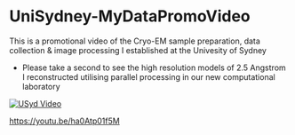 # UniSydney-MyDataPromoVideo
This is a promotional video of the Cryo-EM sample preparation, data collection & image processing I established at the Univesity of Sydney
- Please take a second to see the high resolution models of 2.5 Angstrom I reconstructed utilising parallel processing in our new computational laboratory


[![USyd Video](https://i9.ytimg.com/vi/ha0Atp01f5M/mq1.jpg?sqp=CMTA_ooG&rs=AOn4CLA1RGvns_WFRout6e80DTcZBpmpTg)](https://youtu.be/ha0Atp01f5M "Everything Is AWESOME")

https://youtu.be/ha0Atp01f5M
